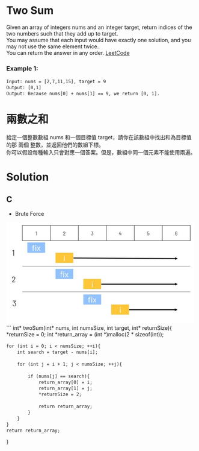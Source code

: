 # Two Sum
Given an array of integers nums and an integer target, return indices of the two numbers such that they add up to target.  
You may assume that each input would have exactly one solution, and you may not use the same element twice.  
You can return the answer in any order. [LeetCode](https://leetcode.com/problems/two-sum/)  

### Example 1:
```
Input: nums = [2,7,11,15], target = 9
Output: [0,1]
Output: Because nums[0] + nums[1] == 9, we return [0, 1].
```

# 兩數之和
給定一個整數數組 nums 和一個目標值 target，請你在該數組中找出和為目標值的那 兩個 整數，並返回他們的數組下標。  
你可以假設每種輸入只會對應一個答案。但是，數組中同一個元素不能使用兩遍。

# Solution
## C
* Brute Force
<img src="img/001.JPG" width = "500"/>
```
int* twoSum(int* nums, int numsSize, int target, int* returnSize){
    *returnSize = 0;
    int *return_array = (int *)malloc(2 * sizeof(int));

    for (int i = 0; i < numsSize; ++i){
        int search = target - nums[i];

        for (int j = i + 1; j < numsSize; ++j){
            
            if (nums[j] == search){
                return_array[0] = i;
                return_array[1] = j;
                *returnSize = 2;

                return return_array;
            }
        }
    }
    return return_array;
}

```


